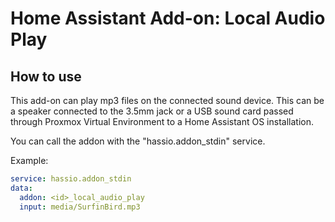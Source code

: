 # Home Assistant Add-on: Local Audio Play

## How to use

This add-on can play mp3 files on the connected sound device. This can be a speaker connected to the 3.5mm jack or a USB sound card passed through Proxmox Virtual Environment to a Home Assistant OS installation.

You can call the addon with the "hassio.addon_stdin" service.

Example:

```yaml
service: hassio.addon_stdin
data:
  addon: <id>_local_audio_play
  input: media/SurfinBird.mp3
```
